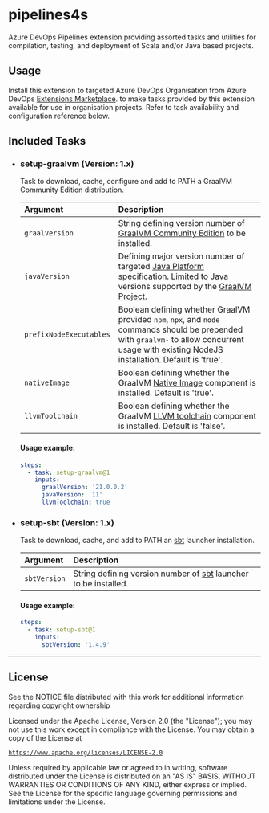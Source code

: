 # pipelines4s

Azure DevOps Pipelines extension providing assorted tasks and utilities for compilation, testing, and deployment of
Scala and/or Java based projects.

## Usage

Install this extension to targeted Azure DevOps Organisation from Azure DevOps
[Extensions Marketplace](https://marketplace.visualstudio.com/items?itemName=duchessa.pipelines4s). to make tasks
provided by this extension available for use in organisation projects. Refer to task availability and configuration
reference below.

## Included Tasks

- ### setup-graalvm (Version: 1.x)
  Task to download, cache, configure and add to PATH a GraalVM Community Edition distribution.

  | Argument                | Description                                                                                                                                                                                                                   |
  | :---------------------- | :---------------------------------------------------------------------------------------------------------------------------------------------------------------------------------------------------------------------------- |
  | `graalVersion`          | String defining version number of [GraalVM Community Edition](https://github.com/graalvm/graalvm-ce-builds/releases) to be installed.                                                                                         |
  | `javaVersion`           | Defining major version number of targeted [Java Platform](https://www.oracle.com/java/technologies/java-se-glance.html) specification. Limited to Java versions supported by the [GraalVM Project](https://www.graalvm.org/). |
  | `prefixNodeExecutables` | Boolean defining whether GraalVM provided `npm`, `npx`, and `node` commands should be prepended with `graalvm-` to allow concurrent usage with existing NodeJS installation. Default is 'true'.                               |
  | `nativeImage`           | Boolean defining whether the GraalVM [Native Image](https://www.graalvm.org/reference-manual/native-image/) component is installed. Default is 'true'.                                                                        |
  | `llvmToolchain`         | Boolean defining whether the GraalVM [LLVM toolchain](https://www.graalvm.org/reference-manual/llvm/) component is installed. Default is 'false'.                                                                             |

  #### Usage example:
  ```yaml
  steps:
    - task: setup-graalvm@1
      inputs:
        graalVersion: '21.0.0.2'
        javaVersion: '11'
        llvmToolchain: true
  ```

- ### setup-sbt (Version: 1.x)
  Task to download, cache, and add to PATH an [sbt](https://www.scala-sbt.org/) launcher installation.

  | Argument     | Description                                                                                            |
  | :----------- | :----------------------------------------------------------------------------------------------------- |
  | `sbtVersion` | String defining version number of [sbt](https://github.com/sbt/sbt/releases) launcher to be installed. |

  #### Usage example:
  ```yaml
  steps:
    - task: setup-sbt@1
      inputs:
        sbtVersion: '1.4.9'
  ```

_____________

## License
See the NOTICE file distributed with this work for additional information regarding copyright ownership

Licensed under the Apache License, Version 2.0 (the "License"); you may not use this work except in compliance
with the License. You may obtain a copy of the License at

[`https://www.apache.org/licenses/LICENSE-2.0`](https://www.apache.org/licenses/LICENSE-2.0)

Unless required by applicable law or agreed to in writing, software distributed under the License is distributed
on an "AS IS" BASIS, WITHOUT WARRANTIES OR CONDITIONS OF ANY KIND, either express or implied. See the License for
the specific language governing permissions and limitations under the License.
